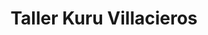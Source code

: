 ---
title: "Taller Kuru Villacieros"
url: /las-rozas-de-madrid/taller-kuru-villacieros/
shop: Autowerkstatt
---